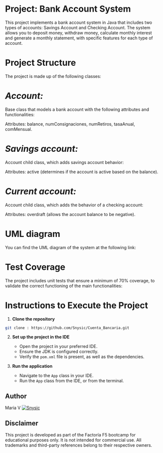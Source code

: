 # Project: Bank Account System

This project implements a bank account system in Java that includes two types of accounts: Savings Account and Checking Account. The system allows you to deposit money, withdraw money, calculate monthly interest and generate a monthly statement, with specific features for each type of account.

# Project Structure

The project is made up of the following classes:

# ***Account:*** 

Base class that models a bank account with the following attributes and functionalities:

Attributes: balance, numConsignaciones, numRetiros, tasaAnual, comMensual.

# ***Savings account:*** 

Account child class, which adds savings account behavior:

Attributes: active (determines if the account is active based on the balance).


 # ***Current account:***

 Account child class, which adds the behavior of a checking account:

Attributes: overdraft (allows the account balance to be negative).


# UML diagram

You can find the UML diagram of the system at the following link:

# Test Coverage

The project includes unit tests that ensure a minimum of 70% coverage, to validate the correct functioning of the main functionalities:

# Instructions to Execute the Project

1. **Clone the repository**
```bash
git clone : https://github.com/Snysic/Cuenta_Bancaria.git
```
2. **Set up the project in the IDE**
    - Open the project in your preferred IDE.
    - Ensure the JDK is configured correctly.
    - Verify the `pom.xml` file is present, as well as the dependencies.

3. **Run the application**
    - Navigate to the `App` class in your IDE.
    - Run the `App` class from the IDE, or from the terminal.
  
 ## Author

Maria V [![Snysic](https://img.icons8.com/ios-glyphs/30/000000/github.png)](https://github.com/Snysic)


## Disclaimer

This project is developed as part of the Factoría F5 bootcamp for educational purposes only. It is not intended for commercial use. All trademarks and third-party references belong to their respective owners.